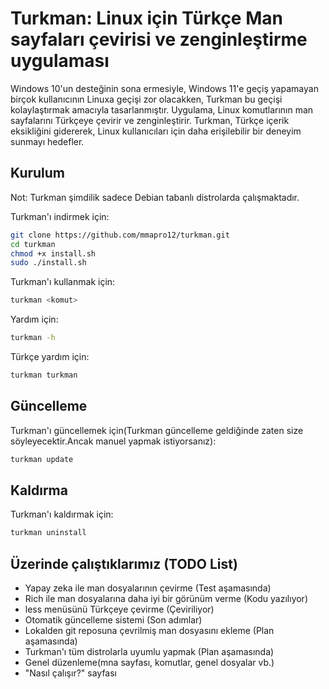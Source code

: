 
# Turkman: Linux için Türkçe Man sayfaları çevirisi ve zenginleştirme uygulaması

Windows 10'un desteğinin sona ermesiyle, Windows 11'e geçiş yapamayan birçok kullanıcının Linuxa geçişi zor olacakken, Turkman bu geçişi kolaylaştırmak amacıyla tasarlanmıştır. Uygulama, Linux komutlarının man sayfalarını Türkçeye çevirir ve zenginleştirir. Turkman, Türkçe içerik eksikliğini gidererek, Linux kullanıcıları için daha erişilebilir bir deneyim sunmayı hedefler.




## Kurulum

Not: Turkman şimdilik sadece Debian tabanlı distrolarda çalışmaktadır.

Turkman'ı indirmek için:

```bash
git clone https://github.com/mmapro12/turkman.git
cd turkman
chmod +x install.sh
sudo ./install.sh
```

Turkman'ı kullanmak için:
```bash
turkman <komut>
```
Yardım için:
```bash
turkman -h
```
Türkçe yardım için:
```bash
turkman turkman
```

## Güncelleme
Turkman'ı güncellemek için(Turkman güncelleme geldiğinde zaten size söyleyecektir.Ancak manuel yapmak istiyorsanız):
```bash
turkman update
```
## Kaldırma
Turkman'ı kaldırmak için:
```bash
turkman uninstall
```
## Üzerinde çalıştıklarımız (TODO List)

- Yapay zeka ile man dosyalarının çevirme (Test aşamasında)
- Rich ile man dosyalarına daha iyi bir görünüm verme (Kodu yazılıyor)
- less menüsünü Türkçeye çevirme (Çeviriliyor)
- Otomatik güncelleme sistemi (Son adımlar)
- Lokalden git reposuna çevrilmiş man dosyasını ekleme (Plan aşamasında)
- Turkman'ı tüm distrolarla uyumlu yapmak (Plan aşamasında)
- Genel düzenleme(mna sayfası, komutlar, genel dosyalar vb.)
- "Nasıl çalışır?" sayfası
